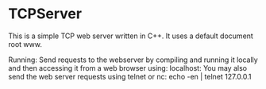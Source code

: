 # TCPServer

This is a simple TCP web server written in C++. It uses a default document root www. 

Running:
Send requests to the webserver by compiling and running it locally and then accessing it from a web browser using:
localhost:<port>
You may also send the web server requests using telnet or nc:
echo -en <request> | telnet 127.0.0.1 <port number>

